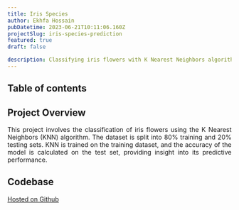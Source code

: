 ```yaml
---
title: Iris Species
author: Ekhfa Hossain
pubDatetime: 2023-06-21T10:11:06.160Z
projectSlug: iris-species-prediction
featured: true
draft: false

description: Classifying iris flowers with K Nearest Neighbors algorithm and evaluating accuracy on a test set.
---
```


## Table of contents

## Project Overview

<p style='text-align: justify;'>
This project involves the classification of iris flowers using the K Nearest Neighbors (KNN) algorithm. The dataset is split into 80% training and 20% testing sets. KNN is trained on the training dataset, and the accuracy of the model is calculated on the test set, providing insight into its predictive performance.
</p>

## Codebase

[Hosted on Github](https://github.com/ekhfa/Iris_Species_prediction_Using_ML)
